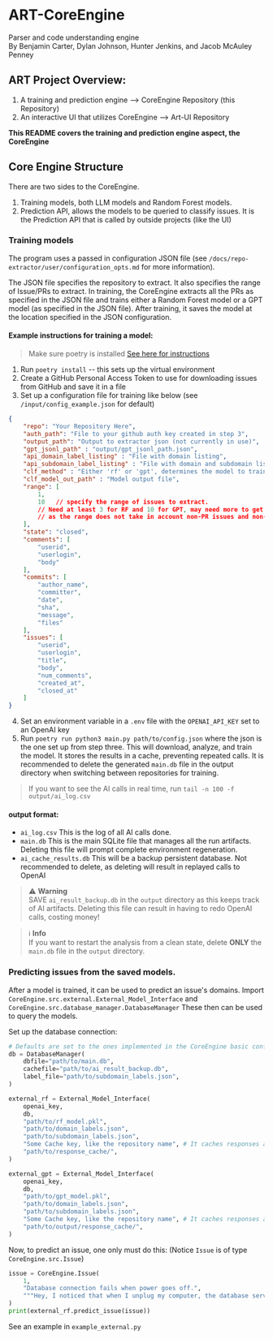 # ART-CoreEngine
Parser and code understanding engine
<br>
By Benjamin Carter, Dylan Johnson, Hunter Jenkins, and Jacob McAuley Penney

## ART Project Overview:

1. A training and prediction engine --> CoreEngine Repository (this Repository)
2. An interactive UI that utilizes CoreEngine --> Art-UI Repository 

**This README covers the training and prediction engine aspect, the CoreEngine**  

## Core Engine Structure
There are two sides to the CoreEngine.
1. Training models, both LLM models and Random Forest models.
2. Prediction API, allows the models to be queried to classify issues.
It is the Prediction API that is called by outside projects (like the UI)

### Training models
The program uses a passed in configuration JSON file (see `/docs/repo-extractor/user/configuration_opts.md` for more information). 

The JSON file specifies the repository to extract. It also specifies the range of Issue/PRs to extract.
In training, the CoreEngine extracts all the PRs as specified in the JSON file and trains
either a Random Forest model or a GPT model (as specified in the JSON file). After training, it 
saves the model at the location specified in the JSON configuration.

#### Example instructions for training a model:
> Make sure poetry is installed [See here for instructions](https://python-poetry.org/docs/)
1. Run `poetry install` -- this sets up the virtual environment
2. Create a GitHub Personal Access Token to use for downloading issues from GitHub and save it in a file
3. Set up a configuration file for training like below (see `/input/config_example.json` for default)

``` json
{
    "repo": "Your Repository Here",
    "auth_path": "File to your github auth key created in step 3",
    "output_path": "Output to extractor json (not currently in use)",
    "gpt_jsonl_path" : "output/gpt_jsonl_path.json",
    "api_domain_label_listing" : "File with domain listing",
    "api_subdomain_label_listing" : "File with domain and subdomain listing",
    "clf_method" : "Either 'rf' or 'gpt', determines the model to train",
    "clf_model_out_path" : "Model output file",
    "range": [
        1,
        10   // specify the range of issues to extract. 
        // Need at least 3 for RF and 10 for GPT, may need more to get valid PRs,
        // as the range does not take in account non-PR issues and non-processable PRs.
    ],
    "state": "closed",
    "comments": [
        "userid",
        "userlogin",
        "body"
    ],
    "commits": [
        "author_name",
        "committer",
        "date",
        "sha",
        "message",
        "files"
    ],
    "issues": [
        "userid",
        "userlogin",
        "title",
        "body",
        "num_comments",
        "created_at",
        "closed_at"
    ]
}
```
4. Set an environment variable in a `.env` file with the `OPENAI_API_KEY` set to an OpenAI key
5. Run `poetry run python3 main.py path/to/config.json` where the json is the one set 
up from step three. This will download, analyze, and train the model. It stores the results in 
a cache, preventing repeated calls. It is recommended to delete the generated `main.db` file 
in the output directory when switching between repositories for training.


> If you want to see the AI calls in real time, run
> `tail -n 100 -f output/ai_log.csv`

#### output format:
- `ai_log.csv` This is the log of all AI calls done.
- `main.db` This is the main SQLite file that manages all the run artifacts. Deleting this file will prompt complete environment regeneration.
- `ai_cache_results.db` This will be a backup persistent database. Not recommended to delete, as deleting will result in replayed calls to OpenAI

> :warning: **Warning**<br>
SAVE `ai_result_backup.db` in the `output` directory as this keeps track of AI artifacts. Deleting this file can result in having to redo OpenAI calls, costing money!

> :information_source: **Info**<br>
If you want to restart the analysis from a clean state, delete **ONLY** the `main.db` file in the `output` directory.


### Predicting issues from the saved models.

After a model is trained, it can be used to predict an issue's domains. 
Import `CoreEngine.src.external.External_Model_Interface` and `CoreEngine.src.database_manager.DatabaseManager` These then can be used to query the models.

Set up the database connection:
``` python
# Defaults are set to the ones implemented in the CoreEngine basic conf `config_example.json`
db = DatabaseManager(
    dbfile="path/to/main.db",
    cachefile="path/to/ai_result_backup.db",
    label_file="path/to/subdomain_labels.json",
)

external_rf = External_Model_Interface(
    openai_key,
    db,
    "path/to/rf_model.pkl",
    "path/to/domain_labels.json",
    "path/to/subdomain_labels.json",
    "Some Cache key, like the repository name", # It caches responses automatically
    "path/to/response_cache/",
)

external_gpt = External_Model_Interface(
    openai_key,
    db,
    "path/to/gpt_model.pkl",
    "path/to/domain_labels.json",
    "path/to/subdomain_labels.json",
    "Some Cache key, like the repository name", # It caches responses automatically
    "path/to/output/response_cache/",
)
```

Now, to predict an issue, one only must do this: (Notice `Issue` is of type `CoreEngine.src.Issue`)
``` python
issue = CoreEngine.Issue(
    1,
    "Database connection fails when power goes off.",
    """Hey, I noticed that when I unplug my computer, the database server on my computer stops working. This is definitely an issue.""",
)
print(external_rf.predict_issue(issue))
```
See an example in `example_external.py`


